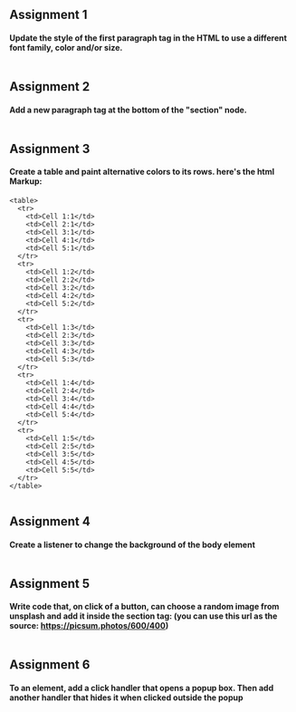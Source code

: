 ## Assignment 1
#### Update the style of the first paragraph tag in the HTML to use a different font family, color and/or size.
```
```

## Assignment 2
#### Add a new paragraph tag at the bottom of the "section" node.
```
```

## Assignment 3
#### Create a table and paint alternative colors to its rows. here's the html Markup:
```
<table>
  <tr>
    <td>Cell 1:1</td>
    <td>Cell 2:1</td>
    <td>Cell 3:1</td>
    <td>Cell 4:1</td>
    <td>Cell 5:1</td>
  </tr>
  <tr>
    <td>Cell 1:2</td>
    <td>Cell 2:2</td>
    <td>Cell 3:2</td>
    <td>Cell 4:2</td>
    <td>Cell 5:2</td>
  </tr>
  <tr>
    <td>Cell 1:3</td>
    <td>Cell 2:3</td>
    <td>Cell 3:3</td>
    <td>Cell 4:3</td>
    <td>Cell 5:3</td>
  </tr>
  <tr>
    <td>Cell 1:4</td>
    <td>Cell 2:4</td>
    <td>Cell 3:4</td>
    <td>Cell 4:4</td>
    <td>Cell 5:4</td>
  </tr>
  <tr>
    <td>Cell 1:5</td>
    <td>Cell 2:5</td>
    <td>Cell 3:5</td>
    <td>Cell 4:5</td>
    <td>Cell 5:5</td>
  </tr>
</table>
```

```
```

## Assignment 4
#### Create a listener to change the background of the body element
```
```

## Assignment 5
#### Write code that, on click of a button, can choose a random image from unsplash and add it inside the section tag: (you can use this url as the source: https://picsum.photos/600/400)
```
```

## Assignment 6
#### To an element, add a click handler that opens a popup box. Then add another handler that hides it when clicked outside the popup
```
```

